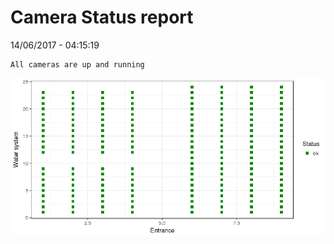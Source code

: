 Camera Status report
================
14/06/2017 - 04:15:19

    All cameras are up and running

![](camreport_files/figure-markdown_github/unnamed-chunk-2-1.png)
